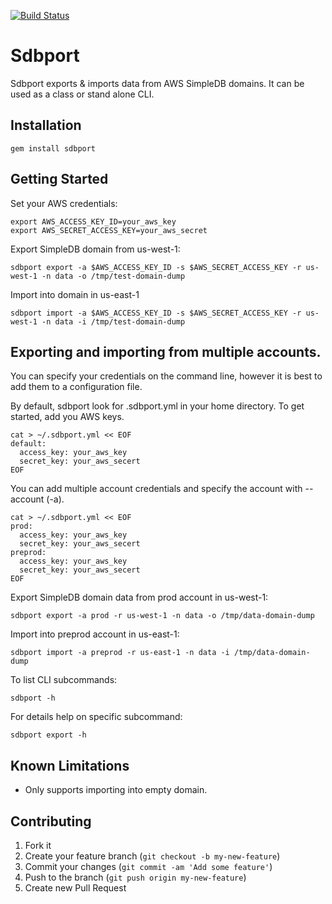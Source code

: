 [![Build Status](https://secure.travis-ci.org/brettweavnet/sdbport.png)](http://travis-ci.org/brettweavnet/sdbport)

# Sdbport

Sdbport exports & imports data from AWS SimpleDB domains. It can be used as a class or stand alone CLI.

## Installation

```
gem install sdbport
```

## Getting Started

Set your AWS credentials:

```
export AWS_ACCESS_KEY_ID=your_aws_key
export AWS_SECRET_ACCESS_KEY=your_aws_secret
```

Export SimpleDB domain from us-west-1:

```
sdbport export -a $AWS_ACCESS_KEY_ID -s $AWS_SECRET_ACCESS_KEY -r us-west-1 -n data -o /tmp/test-domain-dump
```

Import into domain in us-east-1

```
sdbport import -a $AWS_ACCESS_KEY_ID -s $AWS_SECRET_ACCESS_KEY -r us-west-1 -n data -i /tmp/test-domain-dump
```

## Exporting and importing from multiple accounts.

You can specify your credentials on the command line, however it is best to add them to a configuration file.

By default, sdbport look for .sdbport.yml in your home directory. To get started, add you AWS keys.

```
cat > ~/.sdbport.yml << EOF
default:
  access_key: your_aws_key
  secret_key: your_aws_secert
EOF
```

You can add multiple account credentials and specify the account with --account (-a).

```
cat > ~/.sdbport.yml << EOF
prod:
  access_key: your_aws_key
  secret_key: your_aws_secert
preprod:
  access_key: your_aws_key
  secret_key: your_aws_secert
EOF
```

Export SimpleDB domain data from prod account in us-west-1:

```
sdbport export -a prod -r us-west-1 -n data -o /tmp/data-domain-dump
```

Import into preprod account in us-east-1:

```
sdbport import -a preprod -r us-east-1 -n data -i /tmp/data-domain-dump
```

To list CLI subcommands:

```
sdbport -h
```

For details help on specific subcommand:

```
sdbport export -h
```

## Known Limitations

* Only supports importing into empty domain.

## Contributing

1. Fork it
2. Create your feature branch (`git checkout -b my-new-feature`)
3. Commit your changes (`git commit -am 'Add some feature'`)
4. Push to the branch (`git push origin my-new-feature`)
5. Create new Pull Request
